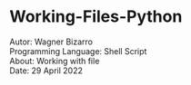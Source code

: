# Working-Files-Python  
Autor: Wagner Bizarro  
Programming Language: Shell Script  
About: Working with file  
Date: 29 April 2022
